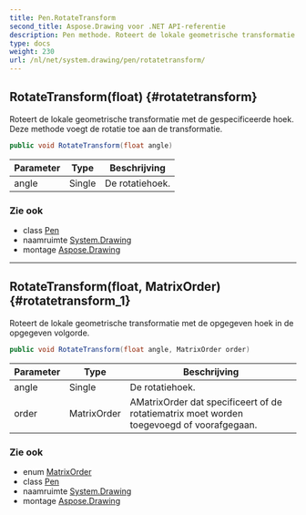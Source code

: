 ```yaml
---
title: Pen.RotateTransform
second_title: Aspose.Drawing voor .NET API-referentie
description: Pen methode. Roteert de lokale geometrische transformatie met de gespecificeerde hoek. Deze methode voegt de rotatie toe aan de transformatie.
type: docs
weight: 230
url: /nl/net/system.drawing/pen/rotatetransform/
---
```

## RotateTransform(float) {#rotatetransform}

Roteert de lokale geometrische transformatie met de gespecificeerde hoek. Deze methode voegt de rotatie toe aan de transformatie.

```csharp
public void RotateTransform(float angle)
```

| Parameter | Type | Beschrijving |
| --- | --- | --- |
| angle | Single | De rotatiehoek. |

### Zie ook

* class [Pen](../)
* naamruimte [System.Drawing](../../pen/)
* montage [Aspose.Drawing](../../../)

---

## RotateTransform(float, MatrixOrder) {#rotatetransform_1}

Roteert de lokale geometrische transformatie met de opgegeven hoek in de opgegeven volgorde.

```csharp
public void RotateTransform(float angle, MatrixOrder order)
```

| Parameter | Type | Beschrijving |
| --- | --- | --- |
| angle | Single | De rotatiehoek. |
| order | MatrixOrder | AMatrixOrder dat specificeert of de rotatiematrix moet worden toegevoegd of voorafgegaan. |

### Zie ook

* enum [MatrixOrder](../../../system.drawing.drawing2d/matrixorder/)
* class [Pen](../)
* naamruimte [System.Drawing](../../pen/)
* montage [Aspose.Drawing](../../../)


